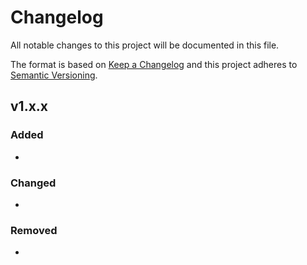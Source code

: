 # Changelog

All notable changes to this project will be documented in this file.

The format is based on [Keep a Changelog][keepachangelog] and this project adheres to [Semantic Versioning][semver].

## v1.x.x

### Added

-

### Changed

- 

### Removed

-

[keepachangelog]:https://keepachangelog.com/en/1.0.0/
[semver]:https://semver.org/spec/v2.0.0.html
